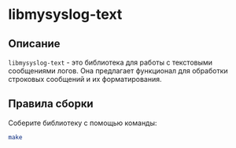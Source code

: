 # libmysyslog-text

## Описание
`libmysyslog-text` - это библиотека для работы с текстовыми сообщениями логов. Она предлагает функционал для обработки строковых сообщений и их форматирования.

## Правила сборки
Соберите библиотеку с помощью команды:
```bash
make
